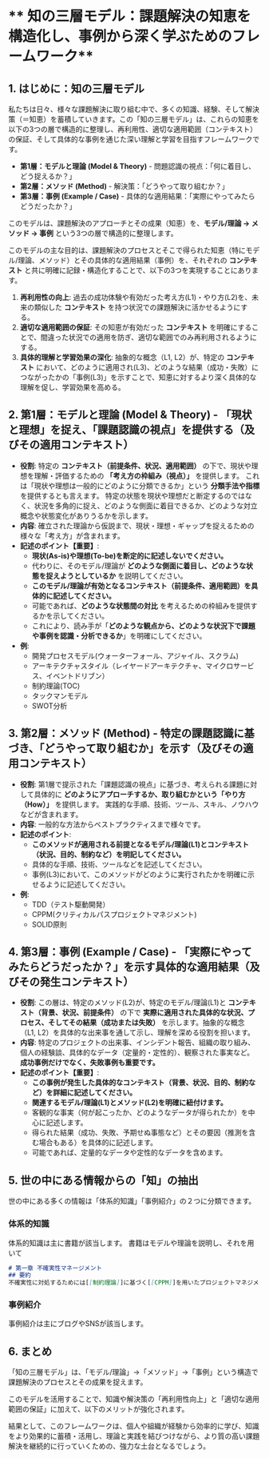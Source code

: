# ** 知の三層モデル：課題解決の知恵を構造化し、事例から深く学ぶためのフレームワーク**

## **1. はじめに：知の三層モデル**

私たちは日々、様々な課題解決に取り組む中で、多くの知識、経験、そして解決策（＝知恵）を蓄積していきます。この「知の三層モデル」は、これらの知恵を以下の3つの層で構造的に整理し、再利用性、適切な適用範囲（コンテキスト）の保証、そして具体的な事例を通じた深い理解と学習を目指すフレームワークです。

* **第1層：モデルと理論 (Model & Theory)** - 問題認識の視点：「何に着目し、どう捉えるか？」
* **第2層：メソッド (Method)** - 解決策：「どうやって取り組むか？」
* **第3層：事例 (Example / Case)** - 具体的な適用結果：「実際にやってみたらどうだったか？」

このモデルは、課題解決のアプローチとその成果（知恵）を、**モデル/理論 → メソッド → 事例** という3つの層で構造的に整理します。

このモデルの主な目的は、課題解決のプロセスとそこで得られた知恵（特にモデル/理論、メソッド）とその具体的な適用結果（事例）を、それぞれの **コンテキスト** と共に明確に記録・構造化することで、以下の3つを実現することにあります。

1.  **再利用性の向上**: 過去の成功体験や有効だった考え方(L1)・やり方(L2)を、未来の類似した **コンテキスト** を持つ状況での課題解決に活かせるようにする。
2.  **適切な適用範囲の保証**: その知恵が有効だった **コンテキスト** を明確にすることで、間違った状況での適用を防ぎ、適切な範囲でのみ再利用されるようにする。
3.  **具体的理解と学習効果の深化**: 抽象的な概念（L1, L2）が、特定の **コンテキスト** において、どのように適用され(L3)、どのような結果（成功・失敗）につながったかの「事例(L3)」を示すことで、知恵に対するより深く具体的な理解を促し、学習効果を高める。

## **2. 第1層：モデルと理論 (Model & Theory) - 「現状と理想」を捉え、「課題認識の視点」を提供する（及びその適用コンテキスト）**
* **役割**: 特定の **コンテキスト（前提条件、状況、適用範囲）** の下で、現状や理想を理解・評価するための **「考え方の枠組み（視点）」** を提供します。
これは「現状や理想は一般的にどのように分類できるか」という **分類手法や指標** を提供するとも言えます。 
特定の状態を現状や理想だと断定するのではなく、状況を多角的に捉え、どのような側面に着目できるか、どのような対立概念や状態変化がありうるかを示します。
* **内容**: 確立された理論から仮説まで、現状・理想・ギャップを捉えるための様々な「考え方」が含まれます。
* **記述のポイント【重要】**:
  * **現状(As-is)や理想(To-be)を断定的に記述しないでください。**
  * 代わりに、そのモデル/理論が **どのような側面に着目し、どのような状態を捉えようとしているか** を説明してください。
  * **このモデル/理論が有効となるコンテキスト（前提条件、適用範囲）を具体的に記述してください。**
  * 可能であれば、**どのような状態間の対比** を考えるための枠組みを提供するかを示してください。
  * これにより、読み手が「**どのような観点から、どのような状況下で課題や事例を認識・分析できるか**」を明確にしてください。
* **例**:
  * 開発プロセスモデル(ウォーターフォール、アジャイル、スクラム)
  * アーキテクチャスタイル（レイヤードアーキテクチャ、マイクロサービス、イベントドリブン）
  * 制約理論(TOC)
  * タックマンモデル
  * SWOT分析

## **3. 第2層：メソッド (Method) - 特定の課題認識に基づき、「どうやって取り組むか」を示す（及びその適用コンテキスト）**
* **役割**: 第1層で提示された「課題認識の視点」に基づき、考えられる課題に対して具体的に **どのようにアプローチするか、取り組むかという「やり方（How）」** を提供します。
実践的な手順、技術、ツール、スキル、ノウハウなどが含まれます。
* **内容**: 一般的な方法からベストプラクティスまで様々です。
* **記述のポイント**:
  * **このメソッドが適用される前提となるモデル/理論(L1)とコンテキスト（状況、目的、制約など）を明記してください。**
  * 具体的な手順、技術、ツールなどを記述してください。
  * 事例(L3)において、このメソッドがどのように実行されたかを明確に示せるように記述してください。
* **例**:
  * TDD（テスト駆動開発）
  * CPPM(クリティカルパスプロジェクトマネジメント)
  * SOLID原則
  
## **4. 第3層：事例 (Example / Case) - 「実際にやってみたらどうだったか？」を示す具体的な適用結果（及びその発生コンテキスト）**
* **役割**: この層は、特定のメソッド(L2)が、特定のモデル/理論(L1)と **コンテキスト（背景、状況、前提条件）** の下で **実際に適用された具体的な状況、プロセス、そしてその結果（成功または失敗）** を示します。抽象的な概念（L1, L2）を具体的な出来事を通して示し、理解を深める役割を担います。
* **内容**: 特定のプロジェクトの出来事、インシデント報告、組織の取り組み、個人の経験談、具体的なデータ（定量的・定性的）、観察された事実など。**成功事例だけでなく、失敗事例も重要です。**
* **記述のポイント【重要】**:
  * **この事例が発生した具体的なコンテキスト（背景、状況、目的、制約など）を詳細に記述してください。**
  * **関連するモデル/理論(L1)とメソッド(L2)を明確に紐付けます。**
  * 客観的な事実（何が起こったか、どのようなデータが得られたか）を中心に記述します。
  * 得られた結果（成功、失敗、予期せぬ事態など）とその要因（推測を含む場合もある）を具体的に記述します。
  * 可能であれば、定量的なデータや定性的なデータを含めます。

## **5. 世の中にある情報からの「知」の抽出**
世の中にある多くの情報は「体系的知識」「事例紹介」の２つに分類できます。

### 体系的知識
体系的知識は主に書籍が該当します。
書籍はモデルや理論を説明し、それを用いて
``` 書籍hoge.md
# 第一章 不確実性マネージメント
## 要約 
不確実性に対処するためには[[制約理論]]に基づく[[CPPM]]を用いたプロジェクトマネジメント手法がある
```

### 事例紹介
事例紹介は主にブログやSNSが該当します。


## **6. まとめ**

「知の三層モデル」は、「モデル/理論」→「メソッド」→「事例」という構造で課題解決のプロセスとその成果を捉えます。

このモデルを活用することで、知識や解決策の「再利用性向上」と「適切な適用範囲の保証」に加えて、以下のメリットが強化されます。

結果として、このフレームワークは、個人や組織が経験から効率的に学び、知識をより効果的に蓄積・活用し、理論と実践を結びつけながら、より質の高い課題解決を継続的に行っていくための、強力な土台となるでしょう。